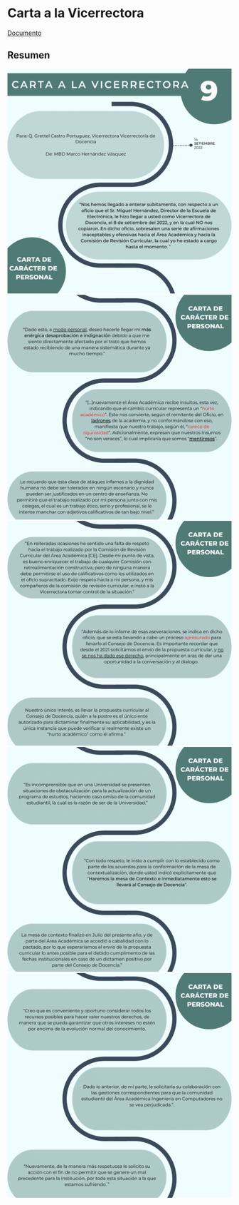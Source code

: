 # Carta a la Vicerrectora

[Documento](https://raw.githubusercontent.com/aseic/assets/master/revision_curricular/docs/carta_vicerrectora/carta_vicerrectora.pdf)

## Resumen

![](https://raw.githubusercontent.com/aseic/assets/master/revision_curricular/docs/carta_vicerrectora/timeline_1.png "")
![](https://raw.githubusercontent.com/aseic/assets/master/revision_curricular/docs/carta_vicerrectora/timeline_2.png "")
![](https://raw.githubusercontent.com/aseic/assets/master/revision_curricular/docs/carta_vicerrectora/timeline_3.png "")
![](https://raw.githubusercontent.com/aseic/assets/master/revision_curricular/docs/carta_vicerrectora/timeline_4.png "")
![](https://raw.githubusercontent.com/aseic/assets/master/revision_curricular/docs/carta_vicerrectora/timeline_5.png "")